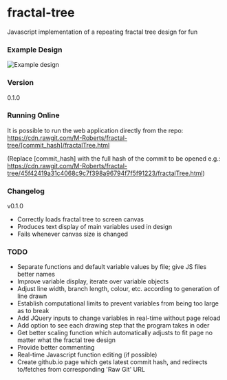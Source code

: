 # fractal-tree
Javascript implementation of a repeating fractal tree design for fun

### Example Design
![Example design](http://i.imgur.com/9ZSK97P.png "Example design")

### Version
0.1.0

### Running Online
It is possible to run the web application directly from the repo:
https://cdn.rawgit.com/M-Roberts/fractal-tree/[commit_hash]/fractalTree.html

(Replace [commit_hash] with the full hash of the commit to be opened
e.g.: https://cdn.rawgit.com/M-Roberts/fractal-tree/45f42419a31c4068c9c7f398a96794f7f5f91223/fractalTree.html)

### Changelog

v0.1.0
  - Correctly loads fractal tree to screen canvas
  - Produces text display of main variables used in design
  - Fails whenever canvas size is changed

### TODO
  - Separate functions and default variable values by file; give JS files better names
  - Improve variable display, iterate over variable objects
  - Adjust line width, branch length, colour, etc. according to generation of line drawn
  - Establish computational limits to prevent variables from being too large as to break
  - Add JQuery inputs to change variables in real-time without page reload
  - Add option to see each drawing step that the program takes in oder
  - Get better scaling function which automatically adjusts to fit page no matter what the fractal tree design
  - Provide better commenting
  - Real-time Javascript function editing (if possible)
  - Create github.io page which gets latest commit hash, and redirects to/fetches from corresponding 'Raw Git' URL